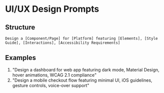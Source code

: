 # UI/UX Design Prompts

## Structure

```
Design a [Component/Page] for [Platform] featuring [Elements], [Style Guide], [Interactions], [Accessibility Requirements]
```

## Examples

1. "Design a dashboard for web app featuring dark mode, Material Design, hover animations, WCAG 2.1 compliance"
2. "Design a mobile checkout flow featuring minimal UI, iOS guidelines, gesture controls, voice-over support"

```

```
